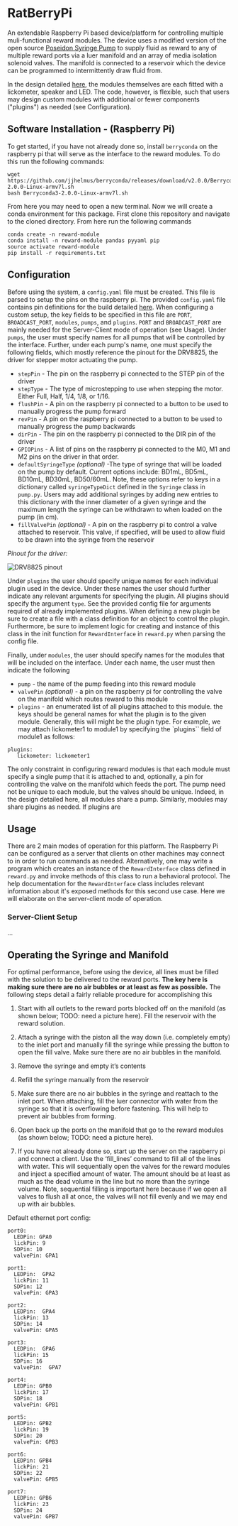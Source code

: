 # RatBerryPi
An extendable Raspberry Pi based device/platform for controlling multiple muli-functional reward modules. The device uses a modified version of the open source [Poseidon Syringe Pump](https://pachterlab.github.io/poseidon/) to supply fluid as reward to any of multiple reward ports via a luer manifold and an array of media isolation solenoid valves. The manifold is connected to a reservoir which the device can be programmed to intermittently draw fluid from. 

In the design detailed [here](), the modules themselves are each fitted with a lickometer, speaker and LED. The code, however, is flexible, such that users may design custom modules with additional or fewer components ("plugins") as needed (see Configuration).


## Software Installation - (Raspberry Pi)
To get started, if you have not already done so, install `berryconda` on the raspberry pi that will serve as the interface to the reward modules. To do this run the following commands:

```
wget https://github.com/jjhelmus/berryconda/releases/download/v2.0.0/Berryconda3-2.0.0-Linux-armv7l.sh
bash Berryconda3-2.0.0-Linux-armv7l.sh
```

From here you may need to open a new terminal. Now we will create a conda environment for this package. First clone this repository and navigate to the cloned directory. From here run the following commands

```
conda create -n reward-module
conda install -n reward-module pandas pyyaml pip
source activate reward-module
pip install -r requirements.txt
```

## Configuration
Before using the system, a `config.yaml` file must be created. This file is parsed to setup the pins on the raspberry pi. The provided `config.yaml` file contains pin definitions for the build detailed [here](). When configuring a custom setup, the key fields to be specified in this file are `PORT`, `BROADCAST_PORT`, `modules`, `pumps`, and `plugins`. `PORT` and `BROADCAST_PORT` are mainly needed for the Server-Client mode of operation (see Usage). Under `pumps`, the user must specify names for all pumps that will be controlled by the interface. Further, under each pump's name, one must specify the following fields, which mostly reference the pinout for the DRV8825, the driver for stepper motor actuating the pump.

* `stepPin` - The pin on the raspberry pi connected to the STEP pin of the driver
* `stepType` - The type of microstepping to use when stepping the motor. Either Full, Half, 1/4, 1/8, or 1/16.
* `flushPin` - A pin on the raspberry pi connected to a button to be used to manually progress the pump forward
* `revPin` - A pin on the raspberry pi connected to a button to be used to manually progress the pump backwards
* `dirPin` -  The pin on the raspberry pi connected to the DIR pin of the driver
* `GPIOPins` - A list of pins on the raspberry pi connected to the M0, M1 and M2 pins on the driver in that order.
* `defaultSyringeType` *(optional)* -The type of syringe that will be loaded on the pump by default. Current options include: BD1mL, BD5mL, BD10mL, BD30mL, BD50/60mL. Note, these options refer to keys in a dictionary called `syringeTypeDict` defined in the `Syringe` class in `pump.py`. Users may add additional syringes by adding new entries to this dictionary with the inner diameter of a given syringe and the maximum length the syringe can be withdrawn to when loaded on the pump (in cm).
* `fillValvePin` *(optional)* - A pin on the raspberry pi to control a valve attached to reservoir. This valve, if specified, will be used to allow fluid to be drawn into the syringe from the reservoir

*Pinout for the driver:*

![DRV8825 pinout](https://a.pololu-files.com/picture/0J4232.600.png?f2f6269e0a80c41f0a5147915106aa55)


Under `plugins` the user should specify unique names for each individual plugin used in the device. Under these names the user should further indicate any relevant arguments for specifying the plugin. All plugins should specify the argument `type`. See the provided config file for arguments required of already implemented plugins. When defining a new plugin be sure to create a file with a class definition for an object to control the plugin. Furthermore, be sure to implement logic for creating and instance of this class in the init function for `RewardInterface` in `reward.py` when parsing the config file. 

 Finally, under `modules`, the user should specify names for the modules that will be included on the interface. Under each name, the user must then indicate the following

 * `pump` - the name of the pump feeding into this reward module
 * `valvePin` *(optional)* - a pin on the raspberry pi for controlling the valve on the manifold which routes reward to this module
 * `plugins` - an enumerated list of all plugins attached to this module. the keys should be general names for what the plugin is to the given module. Generally, this will might be the plugin type. For example, we may attach lickometer1 to module1 by specifying the `plugins`` field of module1 as follows:

 ```
 plugins:
    lickometer: lickometer1
 ```


 The only constraint in configuring reward modules is that each module must specify a single pump that it is attached to and, optionally, a pin for controlling the valve on the manifold which feeds the port. The pump need not be unique to each module, but the valves should be unique. Indeed, in the design detailed here, all modules share a pump. Similarly, modules may share plugins as needed. If plugins are

## Usage
There are 2 main modes of operation for this platform. The Raspberry Pi can be configured as a server that clients on other machines may connect to in order to run commands as needed. Alternatively, one may write a program which creates an instance of the `RewardInterface` class defined in `reward.py` and invoke methods of this class to run a behavioral protocol. The help documentation for the `RewardInterface` class includes relevant information about it's exposed methods for this second use case. Here we will elaborate on the server-client mode of operation.

### Server-Client Setup
...


## Operating the Syringe and Manifold
For optimal performance, before using the device, all lines must be filled with the solution to be delivered to the reward ports. **The key here is making sure there are no air bubbles or at least as few as possible.** The following steps detail a fairly reliable procedure for accomplishing this

1. Start with all outlets to the reward ports blocked off on the manifold (as shown below; TODO: need a picture here). Fill the reservoir with the reward solution.

2. Attach a syringe with the piston all the way down (i.e. completely empty) to the inlet port  and manually fill the syringe while pressing the button to open the fill valve. Make sure there are no air bubbles in the manifold.

3. Remove the syringe and empty it’s contents 

4. Refill the syringe manually from the reservoir

5. Make sure there are no air bubbles in the syringe and reattach to the inlet port. When attaching, fill the luer connector with water from the syringe so that it is overflowing before fastening. This will help to prevent air bubbles from forming.

6. Open back up the ports on the manifold that go to the reward modules (as shown below; TODO: need a picture here).

7. If you have not already done so, start up the server on the raspberry pi and connect a client. Use the ‘fill_lines’ command to fill all of the lines with water. This will sequentially open the valves for the reward modules and inject a specified amount of water. The amount should be at least as much as the dead volume in the line but no more than the syringe volume. Note, sequential filling is important here because if we open all valves to flush all at once, the valves will not  fill evenly and we may end up with air bubbles.


Default ethernet port config:

```
port0:
  LEDPin: GPA0
  lickPin: 9
  SDPin: 10
  valvePin: GPA1

port1:
  LEDPin:  GPA2
  lickPin: 11
  SDPin: 12
  valvePin: GPA3

port2:
  LEDPin:  GPA4
  lickPin: 13
  SDPin: 14
  valvePin: GPA5

port3:
  LEDPin:  GPA6
  lickPin: 15
  SDPin: 16
  valvePin:  GPA7

port4:
  LEDPin: GPB0
  lickPin: 17
  SDPin: 18
  valvePin: GPB1

port5:
  LEDPin: GPB2
  lickPin: 19
  SDPin: 20
  valvePin: GPB3

port6:
  LEDPin: GPB4
  lickPin: 21
  SDPin: 22
  valvePin: GPB5

port7:
  LEDPin: GPB6
  lickPin: 23
  SDPin: 24
  valvePin: GPB7

```
